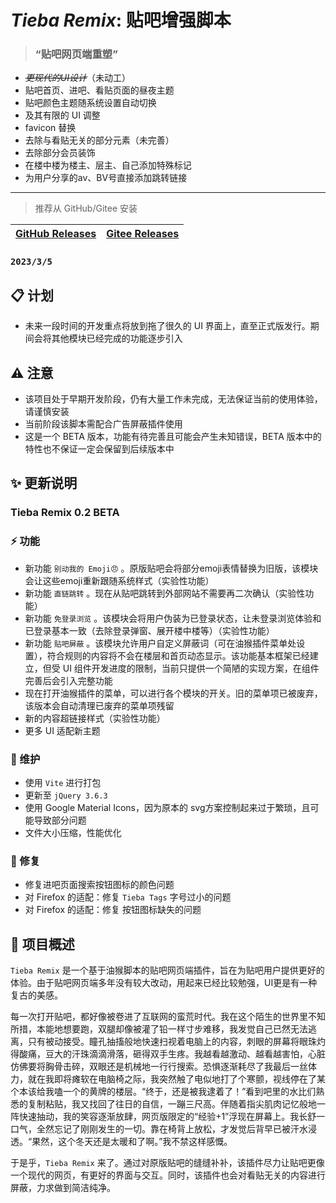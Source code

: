 # *Tieba Remix*: 贴吧增强脚本

> ### “贴吧网页端重塑”

- ~~*更现代的UI设计*~~（未动工）
- 贴吧首页、进吧、看贴页面的昼夜主题
- 贴吧颜色主题随系统设置自动切换
- 及其有限的 UI 调整
- favicon 替换
- 去除与看贴无关的部分元素（未完善）
- 去除部分会员装饰
- 在楼中楼为楼主、层主、自己添加特殊标记
- 为用户分享的av、BV号直接添加跳转链接

---

> 推荐从 GitHub/Gitee 安装

| [GitHub Releases](https://github.com/WiresawBlade/Tieba-Remix/releases) | [Gitee Releases](https://gitee.com/WiresawBlade/Tieba-Remix/releases) |
| ----------------------------------------------------------------------- | --------------------------------------------------------------------- |

### `2023/3/5`

## 📋 计划

- 未来一段时间的开发重点将放到拖了很久的 UI 界面上，直至正式版发行。期间会将其他模块已经完成的功能逐步引入

## ⚠ 注意

- 该项目处于早期开发阶段，仍有大量工作未完成，无法保证当前的使用体验，请谨慎安装
- 当前阶段该脚本需配合广告屏蔽插件使用
- 这是一个 BETA 版本，功能有待完善且可能会产生未知错误，BETA 版本中的特性也不保证一定会保留到后续版本中

## ✨ 更新说明

### Tieba Remix 0.2 BETA

### ⚡ 功能

- 新功能 `别动我的 Emoji😠` 。原版贴吧会将部分emoji表情替换为旧版，该模块会让这些emoji重新跟随系统样式（实验性功能）
- 新功能 `直链跳转` 。现在从贴吧跳转到外部网站不需要再二次确认（实验性功能）
- 新功能 `免登录浏览` 。该模块会将用户伪装为已登录状态，让未登录浏览体验和已登录基本一致（去除登录弹窗、展开楼中楼等）（实验性功能）
- 新功能 `贴吧屏蔽` 。该模块允许用户自定义屏蔽词（可在油猴插件菜单处设置），符合规则的内容将不会在楼层和首页动态显示。该功能基本框架已经建立，但受 UI 组件开发进度的限制，当前只提供一个简陋的实现方案，在组件完善后会引入完整功能
- 现在打开油猴插件的菜单，可以进行各个模块的开关。旧的菜单项已被废弃，该版本会自动清理已废弃的菜单项残留
- 新的内容超链接样式（实验性功能）
- 更多 UI 适配新主题

### 🚀 维护

- 使用 `Vite` 进行打包
- 更新至 `jQuery 3.6.3`
- 使用 Google Material Icons，因为原本的 svg方案控制起来过于繁琐，且可能导致部分问题
- 文件大小压缩，性能优化

### 🐛 修复

- 修复进吧页面搜索按钮图标的颜色问题
- 对 Firefox 的适配：修复 `Tieba Tags` 字号过小的问题
- 对 Firefox 的适配：修复 按钮图标缺失的问题

## 📙 项目概述

`Tieba Remix` 是一个基于油猴脚本的贴吧网页端插件，旨在为贴吧用户提供更好的体验。由于贴吧网页端多年没有较大改动，用起来已经比较勉强，UI更是有一种复古的美感。

每一次打开贴吧，都好像被卷进了互联网的蛮荒时代。我在这个陌生的世界里不知所措，本能地想要跑，双腿却像被灌了铅一样寸步难移，我发觉自己已然无法逃离，只有被动接受。瞳孔抽搐般地快速扫视着电脑上的内容，刺眼的屏幕将眼珠灼得酸痛，豆大的汗珠滴滴滑落，砸得双手生疼。我越看越激动、越看越害怕，心脏仿佛要将胸骨击碎，双眼还是机械地一行行搜索。恐惧逐渐耗尽了我最后一丝体力，就在我即将瘫软在电脑椅之际，我突然触了电似地打了个寒颤，视线停在了某个本该给我嗑一个的黄牌的楼层。“终于，还是被我逮着了！”看到吧里的水比们熟悉的复制粘贴，我又找回了往日的自信，一蹦三尺高。伴随着指尖肌肉记忆般地一阵快速抽动，我的笑容逐渐放肆，网页版限定的“经验+1”浮现在屏幕上。我长舒一口气，全然忘记了刚刚发生的一切。靠在椅背上放松，才发觉后背早已被汗水浸透。“果然，这个冬天还是太暖和了啊。”我不禁这样感慨。

于是乎，`Tieba Remix` 来了。通过对原版贴吧的缝缝补补，该插件尽力让贴吧更像一个现代的网页，有更好的界面与交互。同时，该插件也会对看贴无关的内容进行屏蔽，力求做到简洁纯净。

